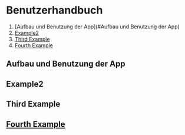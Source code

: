 # Benutzerhandbuch
1. [Aufbau und Benutzung der App](#Aufbau und Benutzung der App)
2. [Example2](#example2)
3. [Third Example](#third-example)
4. [Fourth Example](#fourth-examplehttpwwwfourthexamplecom)


## Aufbau und Benutzung der App
## Example2
## Third Example
## [Fourth Example](http://www.fourthexample.com) 
